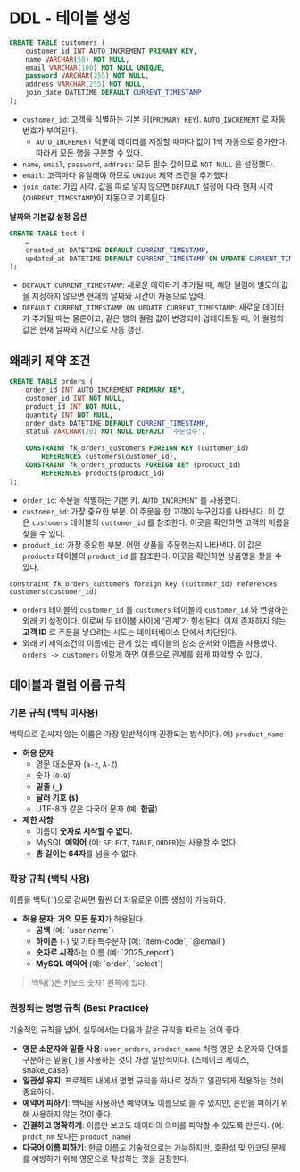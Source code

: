 # DDL - 테이블 생성

```sql
CREATE TABLE customers (
	customer_id INT AUTO_INCREMENT PRIMARY KEY,
	name VARCHAR(50) NOT NULL,
	email VARCHAR(100) NOT NULL UNIQUE,
	password VARCHAR(255) NOT NULL,
	address VARCHAR(255) NOT NULL,
	join_date DATETIME DEFAULT CURRENT_TIMESTAMP
);
```

- `customer_id`: 고객을 식별하는 기본 키(`PRIMARY KEY`). `AUTO_INCREMENT` 로 자동 번호가 부여된다.
	- `AUTO_INCREMENT` 덕분에 데이터를 저장할 때마다 값이 1씩 자동으로 증가한다. 따라서 모든 행을 구분할 수 있다.
- `name`, `email`, `password`, `address`: 모두 필수 값이므로 `NOT NULL` 을 설정했다.
- `email`: 고객마다 유일해야 하므로 `UNIQUE` 제약 조건을 추가했다.
- `join_date`: 가입 시각. 값을 따로 넣지 않으면 `DEFAULT` 설정에 따라 현재 시각(`CURRENT_TIMESTAMP`)이 자동으로 기록된다.

**날짜와 기본값 설정 옵션**

```sql
CREATE TABLE test (
	…
	created_at DATETIME DEFAULT CURRENT_TIMESTAMP,
	updated_at DATETIME DEFAULT CURRENT_TIMESTAMP ON UPDATE CURRENT_TIMESTAMP
);
```

- `DEFAULT CURRENT_TIMESTAMP`: 새로운 데이터가 추가될 때, 해당 컬럼에 별도의 값을 지정하지 않으면 현재의 날짜와 시간이 자동으로 입력.
- `DEFAULT CURRENT_TIMESTAMP ON UPDATE CURRENT_TIMESTAMP`: 새로운 데이터가 추가될 때는 물론이고, 같은 행의 컬럼 값이 변경되어 업데이트될 때, 이 컬럼의 값은 현재 날짜와 시간으로 자동 갱신.

## 왜래키 제약 조건

```sql
CREATE TABLE orders (
	order_id INT AUTO_INCREMENT PRIMARY KEY,
	customer_id INT NOT NULL,
	product_id INT NOT NULL,
	quantity INT NOT NULL,
	order_date DATETIME DEFAULT CURRENT_TIMESTAMP,
	status VARCHAR(20) NOT NULL DEFAULT '주문접수',
	
	CONSTRAINT fk_orders_customers FOREIGN KEY (customer_id)
		REFERENCES customers(customer_id),
	CONSTRAINT fk_orders_products FOREIGN KEY (product_id)
		REFERENCES products(product_id)
);
```

- `order_id`: 주문을 식별하는 기본 키. `AUTO_INCREMENT` 를 사용했다.
- `customer_id`: 가장 중요한 부분. 이 주문을 한 고객이 누구인지를 나타낸다. 이 값은 `customers` 테이블의 `customer_id` 를 참조한다. 이곳을 확인하면 고객의 이름을 찾을 수 있다.
- `product_id`: 가장 중요한 부분. 어떤 상품을 주문했는지 나타낸다. 이 값은 `products` 테이블의 `product_id` 를 참조한다. 이곳을 확인하면 상품명을 찾을 수 있다.

`constraint fk_orders_customers foreign key (customer_id) references customers(customer_id)`
- `orders` 테이블의 `customer_id` 를 `customers` 테이블의 `customer_id` 와 연결하는 외래 키 설정이다. 이로써 두 테이블 사이에 '관계'가 형성된다. 이제 존재하지 않는 **고객 ID** 로 주문을 넣으려는 시도는 데이터베이스 단에서 차단된다.
- 외래 키 제약조건의 이름에는 관계 있는 테이블의 참조 순서와 이름을 사용했다. `orders -> customers` 이렇게 하면 이름으로 관계를 쉽게 파악할 수 있다.

## 테이블과 컬럼 이름 규칙

### 기본 규칙 (백틱 미사용)

백틱으로 감싸지 않는 이름은 가장 일반적이며 권장되는 방식이다. 예) `product_name`

- **허용 문자**
	- 영문 대소문자 (`a-z`, `A-Z`)
	- 숫자 (`0-9`)
	- **밑줄 (`_`)**
	- **달러 기호 (`$`)**
	- UTF-8과 같은 다국어 문자 (예: **한글**)
- **제한 사항**
	- 이름이 **숫자로 시작할 수 없다.**
	- MySQL **예약어** (예: `SELECT`, `TABLE`, `ORDER`)는 사용할 수 없다.
	- **총 길이는 64자**를 넘을 수 없다.

### 확장 규칙 (백틱 사용)

이름을 백틱(`` ` ``)으로 감싸면 훨씬 더 자유로운 이름 생성이 가능하다.
- **허용 문자**: **거의 모든 문자**가 허용된다.
	- **공백** (예: \`user name\`)
	- **하이픈** (`-`) 및 기타 특수문자 (예: \`item-code\`, \`@email\`)
	- **숫자로 시작**하는 이름 (예: \`2025_report\`)
	- **MySQL 예약어** (예: \`order\`, \`select\`)

> 백틱(\`)은 키보드 숫자1 왼쪽에 있다.

### 권장되는 명명 규칙 (Best Practice)

기술적인 규칙을 넘어, 실무에서는 다음과 같은 규칙을 따르는 것이 좋다.
- **영문 소문자와 밑줄 사용**: `user_orders`, `product_name` 처럼 영문 소문자와 단어를 구분하는 밑줄(`_`)을 사용하는 것이 가장 일반적이다. (스네이크 케이스, snake_case)
- **일관성 유지**: 프로젝트 내에서 명명 규칙을 하나로 정하고 일관되게 적용하는 것이 중요하다.
- **예약어 피하기**: 백틱을 사용하면 예약어도 이름으로 쓸 수 있지만, 혼란을 피하기 위해 사용하지 않는 것이 좋다.
- **간결하고 명확하게**: 이름만 보고도 데이터의 의미를 파악할 수 있도록 만든다. (예: `prdct_nm` 보다는 `product_name`)
- **다국어 이름 피하기**: 한글 이름도 기술적으로는 가능하지만, 호환성 및 인코딩 문제를 예방하기 위해 영문으로 작성하는 것을 권장한다.
